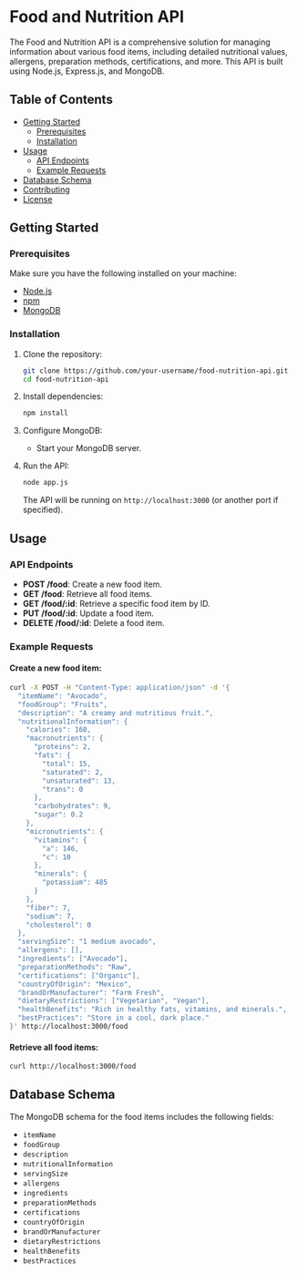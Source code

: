

# Food and Nutrition API

The Food and Nutrition API is a comprehensive solution for managing information about various food items, including detailed nutritional values, allergens, preparation methods, certifications, and more. This API is built using Node.js, Express.js, and MongoDB.

## Table of Contents

- [Getting Started](#getting-started)
  - [Prerequisites](#prerequisites)
  - [Installation](#installation)
- [Usage](#usage)
  - [API Endpoints](#api-endpoints)
  - [Example Requests](#example-requests)
- [Database Schema](#database-schema)
- [Contributing](#contributing)
- [License](#license)

## Getting Started

### Prerequisites

Make sure you have the following installed on your machine:

- [Node.js](https://nodejs.org/)
- [npm](https://www.npmjs.com/)
- [MongoDB](https://www.mongodb.com/try/download/community)

### Installation

1. Clone the repository:

   ```bash
   git clone https://github.com/your-username/food-nutrition-api.git
   cd food-nutrition-api
   ```

2. Install dependencies:

   ```bash
   npm install
   ```

3. Configure MongoDB:

   - Start your MongoDB server.

4. Run the API:

   ```bash
   node app.js
   ```

   The API will be running on `http://localhost:3000` (or another port if specified).

## Usage

### API Endpoints

- **POST /food**: Create a new food item.
- **GET /food**: Retrieve all food items.
- **GET /food/:id**: Retrieve a specific food item by ID.
- **PUT /food/:id**: Update a food item.
- **DELETE /food/:id**: Delete a food item.

### Example Requests

#### Create a new food item:

```bash
curl -X POST -H "Content-Type: application/json" -d '{
  "itemName": "Avocado",
  "foodGroup": "Fruits",
  "description": "A creamy and nutritious fruit.",
  "nutritionalInformation": {
    "calories": 160,
    "macronutrients": {
      "proteins": 2,
      "fats": {
        "total": 15,
        "saturated": 2,
        "unsaturated": 13,
        "trans": 0
      },
      "carbohydrates": 9,
      "sugar": 0.2
    },
    "micronutrients": {
      "vitamins": {
        "a": 146,
        "c": 10
      },
      "minerals": {
        "potassium": 485
      }
    },
    "fiber": 7,
    "sodium": 7,
    "cholesterol": 0
  },
  "servingSize": "1 medium avocado",
  "allergens": [],
  "ingredients": ["Avocado"],
  "preparationMethods": "Raw",
  "certifications": ["Organic"],
  "countryOfOrigin": "Mexico",
  "brandOrManufacturer": "Farm Fresh",
  "dietaryRestrictions": ["Vegetarian", "Vegan"],
  "healthBenefits": "Rich in healthy fats, vitamins, and minerals.",
  "bestPractices": "Store in a cool, dark place."
}' http://localhost:3000/food
```

#### Retrieve all food items:

```bash
curl http://localhost:3000/food
```

## Database Schema

The MongoDB schema for the food items includes the following fields:

- `itemName`
- `foodGroup`
- `description`
- `nutritionalInformation`
- `servingSize`
- `allergens`
- `ingredients`
- `preparationMethods`
- `certifications`
- `countryOfOrigin`
- `brandOrManufacturer`
- `dietaryRestrictions`
- `healthBenefits`
- `bestPractices`


